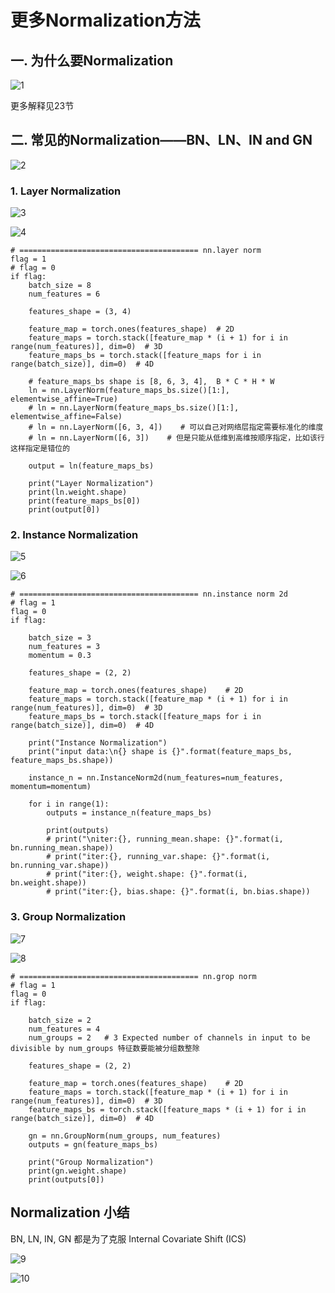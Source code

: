 # 更多Normalization方法
## 一. 为什么要Normalization
![1](docs/ai-self-learning-main/从python开始的ai学习/深度学习%20pytorch/24.%20更多Normalization方法/pcs/1.png "1")

更多解释见23节

## 二. 常见的Normalization——BN、LN、IN and GN
![2](docs/ai-self-learning-main/从python开始的ai学习/深度学习%20pytorch/24.%20更多Normalization方法/pcs/2.png "2")

### 1. Layer Normalization
![3](docs/ai-self-learning-main/从python开始的ai学习/深度学习%20pytorch/24.%20更多Normalization方法/pcs/3.png "3")

![4](docs/ai-self-learning-main/从python开始的ai学习/深度学习%20pytorch/24.%20更多Normalization方法/pcs/4.png "4")

```
# ======================================== nn.layer norm
flag = 1
# flag = 0
if flag:
    batch_size = 8
    num_features = 6

    features_shape = (3, 4)

    feature_map = torch.ones(features_shape)  # 2D
    feature_maps = torch.stack([feature_map * (i + 1) for i in range(num_features)], dim=0)  # 3D
    feature_maps_bs = torch.stack([feature_maps for i in range(batch_size)], dim=0)  # 4D

    # feature_maps_bs shape is [8, 6, 3, 4],  B * C * H * W
    ln = nn.LayerNorm(feature_maps_bs.size()[1:], elementwise_affine=True)
    # ln = nn.LayerNorm(feature_maps_bs.size()[1:], elementwise_affine=False)
    # ln = nn.LayerNorm([6, 3, 4])    # 可以自己对网络层指定需要标准化的维度
    # ln = nn.LayerNorm([6, 3])    # 但是只能从低维到高维按顺序指定，比如该行这样指定是错位的

    output = ln(feature_maps_bs)

    print("Layer Normalization")
    print(ln.weight.shape)
    print(feature_maps_bs[0])
    print(output[0])
```
### 2. Instance Normalization
![5](docs/ai-self-learning-main/从python开始的ai学习/深度学习%20pytorch/24.%20更多Normalization方法/pcs/5.png "5")

![6](docs/ai-self-learning-main/从python开始的ai学习/深度学习%20pytorch/24.%20更多Normalization方法/pcs/6.png "6")
```
# ======================================== nn.instance norm 2d
# flag = 1
flag = 0
if flag:

    batch_size = 3
    num_features = 3
    momentum = 0.3

    features_shape = (2, 2)

    feature_map = torch.ones(features_shape)    # 2D
    feature_maps = torch.stack([feature_map * (i + 1) for i in range(num_features)], dim=0)  # 3D
    feature_maps_bs = torch.stack([feature_maps for i in range(batch_size)], dim=0)  # 4D

    print("Instance Normalization")
    print("input data:\n{} shape is {}".format(feature_maps_bs, feature_maps_bs.shape))

    instance_n = nn.InstanceNorm2d(num_features=num_features, momentum=momentum)

    for i in range(1):
        outputs = instance_n(feature_maps_bs)

        print(outputs)
        # print("\niter:{}, running_mean.shape: {}".format(i, bn.running_mean.shape))
        # print("iter:{}, running_var.shape: {}".format(i, bn.running_var.shape))
        # print("iter:{}, weight.shape: {}".format(i, bn.weight.shape))
        # print("iter:{}, bias.shape: {}".format(i, bn.bias.shape))
```

### 3. Group Normalization
![7](docs/ai-self-learning-main/从python开始的ai学习/深度学习%20pytorch/24.%20更多Normalization方法/pcs/7.png "7")

![8](docs/ai-self-learning-main/从python开始的ai学习/深度学习%20pytorch/24.%20更多Normalization方法/pcs/8.png "8")
```
# ======================================== nn.grop norm
# flag = 1
flag = 0
if flag:

    batch_size = 2
    num_features = 4
    num_groups = 2   # 3 Expected number of channels in input to be divisible by num_groups 特征数要能被分组数整除

    features_shape = (2, 2)

    feature_map = torch.ones(features_shape)    # 2D
    feature_maps = torch.stack([feature_map * (i + 1) for i in range(num_features)], dim=0)  # 3D
    feature_maps_bs = torch.stack([feature_maps * (i + 1) for i in range(batch_size)], dim=0)  # 4D

    gn = nn.GroupNorm(num_groups, num_features)
    outputs = gn(feature_maps_bs)

    print("Group Normalization")
    print(gn.weight.shape)
    print(outputs[0])
```
## Normalization 小结
BN, LN, IN, GN 都是为了克服 Internal Covariate Shift (ICS)

![9](docs/ai-self-learning-main/从python开始的ai学习/深度学习%20pytorch/24.%20更多Normalization方法/pcs/9.png "9")

![10](docs/ai-self-learning-main/从python开始的ai学习/深度学习%20pytorch/24.%20更多Normalization方法/pcs/10.png "10")


